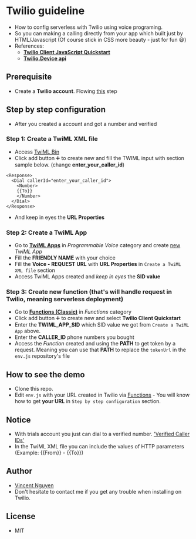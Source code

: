 # Twilio guideline
- How to config serverless with Twilio using voice programing.
- So you can making a calling directly from your app which built just by HTML/Javascript (Of course stick in CSS more beauty - just for fun :satisfied:)
- References:
  - [**Twilio Client JavaScript Quickstart**](https://www.twilio.com/docs/voice/client/javascript/quickstart)
  - [**Twilio.Device api**]('https://www.twilio.com/docs/voice/client/javascript/device')

## Prerequisite
- Create a **Twilio account**. Flowing [this]('https://www.twilio.com/try-twilio') step

## Step by step configuration
- After you created a account and got a number and verified

### Step 1: Create a TwiML XML file
- Access [TwiML Bin]('https://www.twilio.com/console/twiml-bins')
- Click add button :heavy_plus_sign: to create new and fill the TWIML input with section sample below. (change **enter_your_caller_id**)
```
<Response>
  <Dial callerId="enter_your_caller_id">
    <Number>
    {{To}}
    </Number>
  </Dial>
</Response>
```
- And keep in eyes the **URL Properties**

### Step 2: Create a TwiML App
- Go to [**TwiML Apps**]('https://www.twilio.com/console/voice/twiml/apps') in *Programmable Voice* category and create [new]('https://www.twilio.com/console/voice/twiml/apps/create') *TwiML App*
- Fill the **FRIENDLY NAME** with your choice
- Fill the **Voice - REQUEST URL** with **URL Properties** in `Create a TwiML XML file` section
- Access TwiML Apps created and *keep in eyes* the **SID value**

### Step 3: Create new function (that's will handle request in Twilio, meaning serverless deployment)
- Go to [**Functions (Classic)**]('https://www.twilio.com/console/functions/manage') in *Functions* category
- Click add button :heavy_plus_sign: to create new and select **Twilio Client Quickstart**
- Enter the **TWIML_APP_SID** which SID value we got from `Create a TwiML App` above.
- Enter the **CALLER_ID** phone numbers you bought
- Access the *Function* created and using the **PATH** to get token by a request. Meaning you can use that **PATH** to replace the `tokenUrl` in the `env.js` repository's file

## How to see the demo
- Clone this repo.
- Edit `env.js` with your URL created in Twilio via [Functions]('https://www.twilio.com/console/functions/manage') - You will know how to get **your URL** in `Step by step configuration` section.

## Notice
- With trials account you just can dial to a verified number. ['Verified Caller IDs']('https://www.twilio.com/console/phone-numbers/verified')
- In the TwiML XML file you can include the values of HTTP parameters (Example: {{From}} - {{To}})

## Author
- [Vincent Nguyen](mailto:vannhd@ethan-tech.com)
- Don't hesitate to contact me if you get any trouble when installing on Twilio.

## License
- MIT